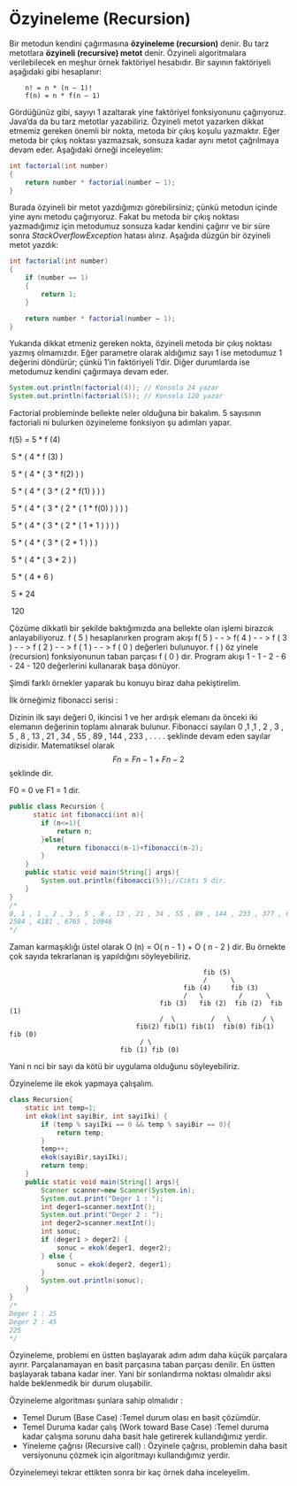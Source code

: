 # Özyineleme (Recursion)

Bir metodun kendini çağırmasına **özyineleme (recursion)** denir. Bu tarz metotlara **özyineli (recursive) metot** denir. Özyineli algoritmalara verilebilecek en meşhur örnek faktöriyel hesabıdır. Bir sayının faktöriyeli aşağıdaki gibi hesaplanır:

		n! = n * (n – 1)!
		f(n) = n * f(n – 1)

Gördüğünüz gibi, sayıyı 1 azaltarak yine faktöriyel fonksiyonunu çağırıyoruz. Java’da da bu tarz metotlar yazabiliriz. Özyineli metot yazarken dikkat etmemiz gereken önemli bir nokta, metoda bir çıkış koşulu yazmaktır. Eğer metoda bir çıkış noktası yazmazsak, sonsuza kadar aynı metot çağrılmaya devam eder. Aşağıdaki örneği inceleyelim:

```java
int factorial(int number)
{
	return number * factorial(number – 1);
}
```

Burada özyineli bir metot yazdığımızı görebilirsiniz; çünkü metodun içinde yine aynı metodu çağırıyoruz. Fakat bu metoda bir çıkış noktası yazmadığımız için metodumuz sonsuza kadar kendini çağırır ve bir süre sonra _StackOverflowException_ hatası alırız. Aşağıda düzgün bir özyineli metot yazdık:

```java
int factorial(int number)
{
	if (number == 1)
	{
		return 1;
	}

    return number * factorial(number – 1);
}
```

Yukarıda dikkat etmeniz gereken nokta, özyineli metoda bir çıkış noktası yazmış olmamızdır. Eğer parametre olarak aldığımız sayı 1 ise metodumuz 1 değerini döndürür; çünkü 1’in faktöriyeli 1’dir. Diğer durumlarda ise metodumuz kendini çağırmaya devam eder.

```java
System.out.println(factorial(4)); // Konsola 24 yazar
System.out.println(factorial(5)); // Konsola 120 yazar
```



Factorial probleminde bellekte neler olduğuna bir bakalım. 5 sayısının factoriali ni bulurken özyineleme fonksiyon şu adımları yapar.

f(5)     =    5 * f (4)

​				5 * ( 4 * f (3) )

​				5 * ( 4 * ( 3 *  f(2) ) )

​				5 * ( 4 * ( 3 * ( 2 * f(1) ) ) )

​				5 * ( 4 * ( 3 * ( 2 * ( 1 * f(0) ) ) ) )

​				5 * ( 4 * ( 3 * ( 2 * ( 1 * 1 ) ) ) ) 

​				5 * ( 4 * ( 3 * ( 2 * 1 ) ) )

​				5 * ( 4 * ( 3 * 2 ) )

​				5 * ( 4 * 6 )

​				5 * 24

​				120

Çözüme dikkatli bir şekilde baktığımızda ana bellekte olan işlemi birazcık anlayabiliyoruz. f ( 5 ) hesaplanırken program akışı f( 5 )  - - > f( 4 ) - - > f ( 3 )  - - > f ( 2 )  - - > f ( 1 ) - - > f ( 0 ) değerleri bulunuyor. f ( )  öz yinele  (recursion) fonksiyonunun taban parçası f ( 0 ) dır. Program akışı 1 - 1 - 2 - 6  - 24 - 120 değerlerini kullanarak başa dönüyor.

Şimdi farklı örnekler yaparak bu konuyu biraz daha pekiştirelim.

İlk örneğimiz fibonacci serisi : 

 Dizinin ilk sayı değeri 0, ikincisi 1 ve her ardışık elemanı da önceki iki elemanın değerinin toplamı alınarak bulunur. Fibonacci sayıları 0 ,1 ,1 , 2 , 3  , 5 , 8 , 13 , 21 , 34 , 55 , 89 , 144 , 233 , . . . . şeklinde devam eden sayılar dizisidir. Matematiksel olarak  
$$
Fn = F n-1 +F n-2
$$
şeklinde dir. 

F0 = 0 ve F1 = 1 dir.

```java
public class Recursion {
      static int fibonacci(int n){
        if (n<=1){
            return n;
        }else{
            return fibonacci(n-1)+fibonacci(n-2);
        }
    }
    public static void main(String[] args){
        System.out.println(fibonacci(5));//Cıktı 5 dir.
    }
}
/*
0, 1 , 1 , 2 , 3 , 5 , 8 , 13 , 21 , 34 , 55 , 89 , 144 , 233 , 377 , 610 , 987 , 1597 ,
2584 , 4181 , 6765 , 10946
*/
```

Zaman karmaşıklığı üstel olarak O (n)  = O( n - 1 ) + O ( n - 2 ) dir. Bu örnekte çok sayıda tekrarlanan iş yapıldığını söyleyebiliriz.

```
                   								 fib (5)    
                    							 /      \ 
               								fib (4)     fib (3)    
             								/ 	\         /      \ 
        							  fib (3) 	fib (2)  fib (2)  fib (1) 
       								  /  \         /   \       	/ \ 
  								fib(2) fib(1) fib(1)  fib(0) fib(1) fib (0) 
  								 / \ 
							fib (1) fib (0)
```

 Yani n nci bir sayı da kötü bir uygulama olduğunu söyleyebiliriz.

Özyineleme ile ekok yapmaya çalışalım.

```java
class Recursion{
    static int temp=1;
    int ekok(int sayiBir, int sayiIki) {
        if (temp % sayiIki == 0 && temp % sayiBir == 0){
            return temp;
        }
        temp++;
        ekok(sayiBir,sayiIki);
        return temp;
    }
    public static void main(String[] args){
        Scanner scanner=new Scanner(System.in);
        System.out.print("Deger 1 : ");
        int deger1=scanner.nextInt();
        System.out.print("Deger 2 : ");
        int deger2=scanner.nextInt();
        int sonuc;
        if (deger1 > deger2) {
            sonuc = ekok(deger1, deger2);
        } else {
            sonuc = ekok(deger2, deger1);
        }
        System.out.println(sonuc);
    }
}
/*
Deger 1 : 25
Deger 2 : 45
225
*/
```

Özyineleme, problemi en üstten başlayarak adım adım daha küçük parçalara ayırır. Parçalanamayan en basit parçasına taban parçası denilir. En üstten başlayarak tabana kadar iner. Yani bir sonlandırma noktası olmalıdır aksi halde beklenmedik bir durum oluşabilir. 

Özyineleme algoritması şunlara sahip olmalıdır :

- Temel Durum (Base Case) :Temel durum olası en basit çözümdür.
- Temel Duruma kadar çalış (Work toward Base Case) :Temel duruma kadar çalışma sorunu daha basit hale getirerek kullandığımız yerdir.
- Yineleme çağrısı (Recursive call) : Özyinele çağrısı, problemin daha basit versiyonunu çözmek için algoritmayı kullandığımız yerdir. 

Özyinelemeyi tekrar ettikten sonra bir kaç örnek daha inceleyelim.